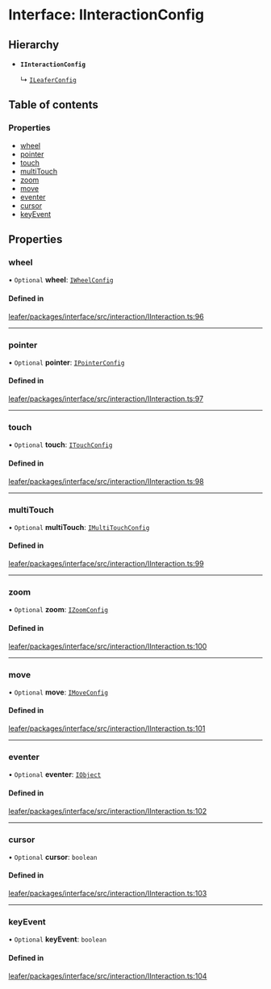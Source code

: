 # Interface: IInteractionConfig

## Hierarchy

- **`IInteractionConfig`**

  ↳ [`ILeaferConfig`](ILeaferConfig.md)

## Table of contents

### Properties

- [wheel](IInteractionConfig.md#wheel)
- [pointer](IInteractionConfig.md#pointer)
- [touch](IInteractionConfig.md#touch)
- [multiTouch](IInteractionConfig.md#multitouch)
- [zoom](IInteractionConfig.md#zoom)
- [move](IInteractionConfig.md#move)
- [eventer](IInteractionConfig.md#eventer)
- [cursor](IInteractionConfig.md#cursor)
- [keyEvent](IInteractionConfig.md#keyevent)

## Properties

### wheel

• `Optional` **wheel**: [`IWheelConfig`](IWheelConfig.md)

#### Defined in

[leafer/packages/interface/src/interaction/IInteraction.ts:96](https://github.com/leaferjs/leafer/blob/a165a56/packages/interface/src/interaction/IInteraction.ts#L96)

___

### pointer

• `Optional` **pointer**: [`IPointerConfig`](IPointerConfig.md)

#### Defined in

[leafer/packages/interface/src/interaction/IInteraction.ts:97](https://github.com/leaferjs/leafer/blob/a165a56/packages/interface/src/interaction/IInteraction.ts#L97)

___

### touch

• `Optional` **touch**: [`ITouchConfig`](ITouchConfig.md)

#### Defined in

[leafer/packages/interface/src/interaction/IInteraction.ts:98](https://github.com/leaferjs/leafer/blob/a165a56/packages/interface/src/interaction/IInteraction.ts#L98)

___

### multiTouch

• `Optional` **multiTouch**: [`IMultiTouchConfig`](IMultiTouchConfig.md)

#### Defined in

[leafer/packages/interface/src/interaction/IInteraction.ts:99](https://github.com/leaferjs/leafer/blob/a165a56/packages/interface/src/interaction/IInteraction.ts#L99)

___

### zoom

• `Optional` **zoom**: [`IZoomConfig`](IZoomConfig.md)

#### Defined in

[leafer/packages/interface/src/interaction/IInteraction.ts:100](https://github.com/leaferjs/leafer/blob/a165a56/packages/interface/src/interaction/IInteraction.ts#L100)

___

### move

• `Optional` **move**: [`IMoveConfig`](IMoveConfig.md)

#### Defined in

[leafer/packages/interface/src/interaction/IInteraction.ts:101](https://github.com/leaferjs/leafer/blob/a165a56/packages/interface/src/interaction/IInteraction.ts#L101)

___

### eventer

• `Optional` **eventer**: [`IObject`](IObject.md)

#### Defined in

[leafer/packages/interface/src/interaction/IInteraction.ts:102](https://github.com/leaferjs/leafer/blob/a165a56/packages/interface/src/interaction/IInteraction.ts#L102)

___

### cursor

• `Optional` **cursor**: `boolean`

#### Defined in

[leafer/packages/interface/src/interaction/IInteraction.ts:103](https://github.com/leaferjs/leafer/blob/a165a56/packages/interface/src/interaction/IInteraction.ts#L103)

___

### keyEvent

• `Optional` **keyEvent**: `boolean`

#### Defined in

[leafer/packages/interface/src/interaction/IInteraction.ts:104](https://github.com/leaferjs/leafer/blob/a165a56/packages/interface/src/interaction/IInteraction.ts#L104)

